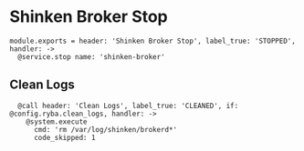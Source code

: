 
# Shinken Broker Stop

    module.exports = header: 'Shinken Broker Stop', label_true: 'STOPPED', handler: ->
      @service.stop name: 'shinken-broker'

## Clean Logs

      @call header: 'Clean Logs', label_true: 'CLEANED', if: @config.ryba.clean_logs, handler: ->
        @system.execute
          cmd: 'rm /var/log/shinken/brokerd*'
          code_skipped: 1

